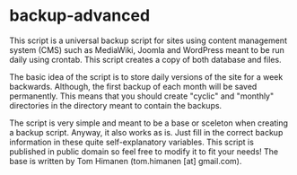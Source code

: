 backup-advanced
===============

This script is a universal backup script for sites using content management system (CMS) such as MediaWiki, Joomla and WordPress meant to be run daily using crontab. This script creates a copy of both database and files.

The basic idea of the script is to store daily versions of the site for a week backwards. Although, the first backup of each month will be saved permanently. This means that you should create "cyclic" and "monthly" directories in the directory meant to contain the backups.

The script is very simple and meant to be a base or sceleton when creating a backup script. Anyway, it also works as is. Just fill in the correct backup information in these quite self-explanatory variables. This script is published in public domain so feel free to modify it to fit your needs! The base is written by Tom Himanen (tom.himanen [at] gmail.com).